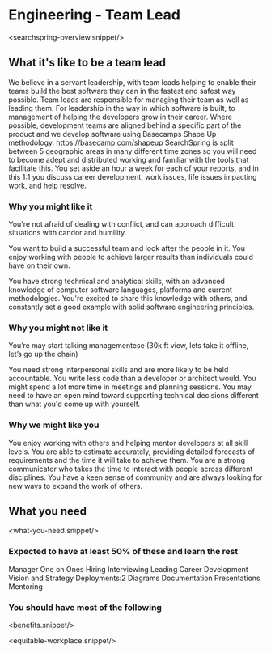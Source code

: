 # Engineering - Team Lead

<searchspring-overview.snippet/>

## What it's like to be a team lead
We believe in a servant leadership, with team leads helping to enable their teams build the best software they can in the fastest and safest way possible.
Team leads are responsible for managing their team as well as leading them.   For leadership in the way in  which software is built, to management of helping 
the developers grow in their career.
Where possible, development teams are aligned behind a specific part of the product and we develop software using Basecamps Shape Up methodology.  https://basecamp.com/shapeup
SearchSpring is split between 5 geographic areas in many different time zones so you will need to become adept and distributed working and familiar with the tools that facilitate this.
You set aside an hour a week for each of your reports, and in this 1:1 you discuss career development, work issues, life issues impacting work, and help resolve.


### Why you might like it
You're not afraid of dealing with conflict, and can approach difficult situations with candor and humility.

You want to build a successful team and look after the people in it. You enjoy working with people to achieve larger results than individuals could have on their own. 

You have strong technical and analytical skills, with an advanced knowledge of computer software languages, platforms and current methodologies. You're excited to share this knowledge with others, and constantly set a good example with solid software engineering principles.

### Why you might not like it
You’re may start talking managementese (30k ft view, lets take it offline, let’s go up the chain)

You need strong interpersonal skills and are more likely to be held accountable.
You write less code than a developer or architect would.
You might spend a lot more time in meetings and planning sessions.
You may need to have an open mind toward supporting technical decisions different than what you'd come up with yourself. 

### Why we might like you
You enjoy working with others and helping mentor developers at all skill levels.  You are able to estimate accurately, providing detailed forecasts of requirements and the time it will take to achieve them. You are a strong communicator who takes the time to interact with people across different disciplines. You have a keen sense of community and are always looking for new ways to expand the work of others.

## What you need

<what-you-need.snippet/>

### Expected to have at least 50% of these and learn the rest

<skills>
Manager One on Ones
Hiring
Interviewing
Leading
Career Development
Vision and Strategy
Deployments:2
Diagrams 
Documentation 
Presentations 
Mentoring 
</skills>

### You should have most of the following 
<inherit doc="engineering-senior-developer.md"/>


<benefits.snippet/>

<equitable-workplace.snippet/>